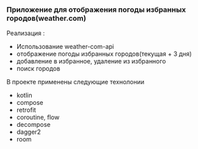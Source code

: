 ### Приложение для отображения погоды избранных городов(weather.com)  

Реализация :
- Использование weather-com-api
- отображение погоды избранных городов(текущая + 3 дня)
- добавление в избранное, удаление из избранного
- поиск городов 

В проекте применены следующие технолонии
- kotlin
- compose
- retrofit
- coroutine, flow
- decompose
- dagger2
- room
